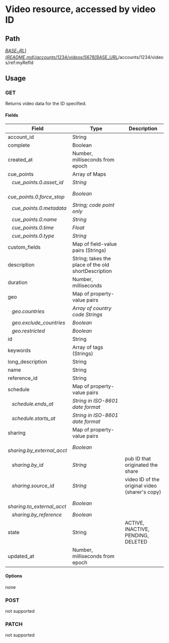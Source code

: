 # Video resource, accessed by video ID

## Path
[$BASE_URL](README.md)/accounts/1234/videos/5678
[$BASE_URL](README.md)/accounts/1234/videos/ref:myRefId

## Usage
### GET
Returns video data for the ID specified.

#### Fields
| Field | Type | Description |
| --- | --- | --- |
| account_id | String |
| complete | Boolean |
| created_at | Number, milliseconds from epoch |
| cue_points | Array of Maps |
| &nbsp;&nbsp; _cue_points.0.asset_id_ | _String_ |
| &nbsp;&nbsp; _cue_points.0.force_stop_ | _Boolean_ |
| &nbsp;&nbsp; _cue_points.0.metadata_ | _String; code point only_ |
| &nbsp;&nbsp; _cue_points.0.name_ | _String_ |
| &nbsp;&nbsp; _cue_points.0.time_ | _Float_ |
| &nbsp;&nbsp; _cue_points.0.type_ | _String_ |
| custom_fields | Map of field-value pairs (Strings) |
| description | String; takes the place of the old shortDescription |
| duration | Number, milliseconds |
| geo | Map of property-value pairs |
| &nbsp;&nbsp; _geo.countries_ | _Array of country code Strings_ |
| &nbsp;&nbsp; _geo.exclude_countries_ | _Boolean_ |
| &nbsp;&nbsp; _geo.restricted_ | _Boolean_ |
| id | String |
| keywords | Array of tags (Strings) |
| long_description | String |
| name | String |
| reference_id | String |
| schedule | Map of property-value pairs |
| &nbsp;&nbsp; _schedule.ends_at_ | _String in ISO-8601 date format_ |
| &nbsp;&nbsp; _schedule.starts_at_ | _String in ISO-8601 date format_ |
| sharing | Map of property-value pairs |
| &nbsp;&nbsp; _sharing.by_external_acct_ | _Boolean_ |
| &nbsp;&nbsp; _sharing.by_id_ | _String_ | pub ID that originated the share |
| &nbsp;&nbsp; _sharing.source_id_ | _String_ | video ID of the original video (sharer's copy) |
| &nbsp;&nbsp; _sharing.to_external_acct_ | _Boolean_ |
| &nbsp;&nbsp; _sharing.by_reference_ | _Boolean_ |
| state | String | ACTIVE, INACTIVE, PENDING, DELETED
| updated_at | Number, milliseconds from epoch |

#### Options
none

### POST
not supported

### PATCH
not supported
